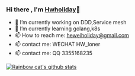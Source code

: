 ### Hi there , I'm [Hwholiday](https://www.hwholiday.com/)👋

- 🔭 I’m currently working on DDD,Service mesh
- 🌱 I’m currently learning golang,k8s
- 📫 How to reach me: heweiholiday@gmail.com
- 📫 contact me: WECHAT  HW_loner
- 📫 contact me: QQ  3355168235



[![Rainbow cat's github stats](https://github-readme-stats.vercel.app/api?username=hwholiday&count_private=true&show_icons=true)](https://github.com/anuraghazra/github-readme-stats)
